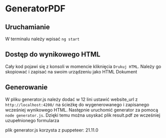 # GeneratorPDF

## Uruchamianie 
W terminalu należy wpisać `ng start`

## Dostęp do wynikowego HTML
Cały kod pojawi się z konsoli w momencie kliknięcia `Drukuj HTML`. Należy go skopiować i zapisać na swoim urządzeniu
jako HTML Dokument

## Generowanie
W pliku generator.js należy dodać w 12 lini ustawić website_url z `http://localhost:4200/` na ścieżkę do wygenerowanego i zapisanego wcześniej wynikowego HTML. Następnie uruchomić generator za pomocą `node generator.js`. Dzięki temu można usyskać plik result.pdf ze wcześniej uzupełnionego formularza

plik generator.js korzysta z puppeteer: 21.11.0
